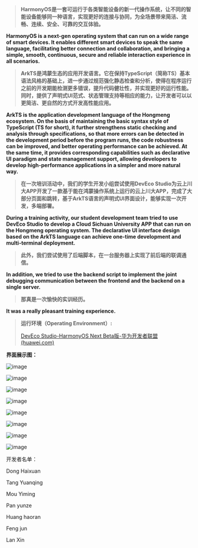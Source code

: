 > **HarmonyOS是一套可运行于各类智能设备的新一代操作系统，让不同的智能设备能够同一种语言，实现更好的连接与协同，为全场景带来简洁、流畅、连续、安全、可靠的交互体验。**

**HarmonyOS is a next-gen operating system that can run on a wide range of smart devices. It enables different smart devices to speak the same language, facilitating better connection and collaboration, and bringing a simple, smooth, continuous, secure and reliable interaction experience in all scenarios.**

> **ArkTS是鸿蒙生态的应用开发语言。它在保持TypeScript（简称TS）基本语法风格的基础上，进一步通过规范强化静态检查和分析，使得在程序运行之前的开发期能检测更多错误，提升代码健壮性，并实现更好的运行性能。同时，提供了声明式UI范式、状态管理支持等相应的能力，让开发者可以以更简洁、更自然的方式开发高性能应用。**

**ArkTS is the application development language of the Hongmeng ecosystem. On the basis of maintaining the basic syntax style of TypeScript (TS for short), it further strengthens static checking and analysis through specifications, so that more errors can be detected in the development period before the program runs, the code robustness can be improved, and better operating performance can be achieved. At the same time, it provides corresponding capabilities such as declarative UI paradigm and state management support, allowing developers to develop high-performance applications in a simpler and more natural way.**

> **在一次培训活动中，我们的学生开发小组尝试使用DevEco Studio为云上川大APP开发了一款基于能在鸿蒙操作系统上运行的云上川大APP，完成了大部分页面和跳转，基于ArkTS语言的声明式UI界面设计，能够实现一次开发，多端部署。**

**During a training activity, our student development team tried to use DevEco Studio to develop a Cloud Sichuan University APP that can run on the Hongmeng operating system. The declarative UI interface design based on the ArkTS language can achieve one-time development and multi-terminal deployment.**

> **此外，我们尝试使用了后端脚本，在一台服务器上实现了前后端的联调通信。**

**In addition, we tried to use the backend script to implement the joint debugging communication between the frontend and the backend on a single server.**

> **那真是一次愉快的实训经历。**

**It was a really pleasant training experience.**

> **运行环境（Operating Environment）:**
>
> [DevEco Studio-HarmonyOS Next Beta版-华为开发者联盟 (huawei.com)](https://developer.huawei.com/consumer/cn/deveco-studio/)

**界面展示图：**

![image](https://note.youdao.com/yws/res/8/WEBRESOURCE9819e2e96d3583fbd82c2333be093f48)

![image](https://note.youdao.com/yws/res/e/WEBRESOURCEcda21f8ac65fc0708ad2e8e639b0c67e)

![image](https://github.com/CMoments/desktop-tutorial/blob/main/READMEimages/e9e15e891123ba836d2dd71f133c478.jpg)

![image](https://note.youdao.com/yws/res/b/WEBRESOURCE97a868a76c1bb59c664b493b0db51d5b)

![image](https://note.youdao.com/yws/res/b/WEBRESOURCE13d331ae445788706212c27f6cca314b)

![image](https://note.youdao.com/yws/res/1/WEBRESOURCE7bf3bad6083c819b294f58c73dafa141)

![image](https://note.youdao.com/yws/res/7/WEBRESOURCEf3dce12f684be6e18789f3373181b257)

![image](https://note.youdao.com/yws/res/4/WEBRESOURCE9fa2a20c8aadfae58a2e62e254fa1ee4)

开发者名单：

Dong Haixuan

Tang Yuanqing

Mou Yiming

Pan yunze

Huang haoran

Feng jun

Lan Xin
